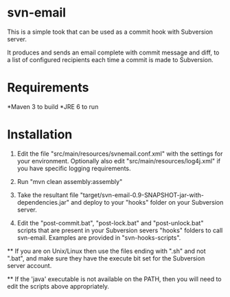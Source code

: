 svn-email
=========

This is a simple took that can be used as a commit hook with Subversion server.

It produces and sends an email complete with commit message and diff, to a list
of configured recipients each time a commit is made to Subversion.

Requirements
============
*Maven 3 to build
*JRE 6 to run


Installation
============
1) Edit the file "src/main/resources/svnemail.conf.xml" with the settings for
your environment.
Optionally also edit "src/main/resources/log4j.xml" if you have specific logging
requirements.

2) Run "mvn clean assembly:assembly"

3) Take the resultant file
"target/svn-email-0.9-SNAPSHOT-jar-with-dependencies.jar" and deploy to your
"hooks" folder on your Subversion server.

4) Edit the "post-commit.bat", "post-lock.bat" and "post-unlock.bat" scripts
that are present in your Subversion severs "hooks" folders to call svn-email.
Examples are provided in "svn-hooks-scripts".

** If you are on Unix/Linux then use the files ending with ".sh" and not ".bat",
and make sure they have the execute bit set for the Subversion server account.

** If the 'java' executable is not available on the PATH, then you will need to
edit the scripts above appropriately.
